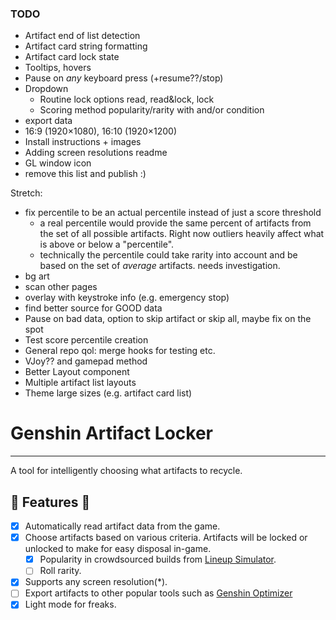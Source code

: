 ### TODO

- Artifact end of list detection
- Artifact card string formatting
- Artifact card lock state
- Tooltips, hovers
- Pause on _any_ keyboard press (+resume??/stop)
- Dropdown
  - Routine lock options read, read&lock, lock
  - Scoring method popularity/rarity with and/or condition
- export data
- 16:9 (1920×1080), 16:10 (1920×1200)
- Install instructions + images
- Adding screen resolutions readme
- GL window icon
- remove this list and publish :)

Stretch:

- fix percentile to be an actual percentile instead of just a score threshold
  - a real percentile would provide the same percent of artifacts from the set of all possible artifacts. Right now outliers heavily affect what is above or below a "percentile".
  - technically the percentile could take rarity into account and be based on the set of _average_ artifacts. needs investigation.
- bg art
- scan other pages
- overlay with keystroke info (e.g. emergency stop)
- find better source for GOOD data
- Pause on bad data, option to skip artifact or skip all, maybe fix on the spot
- Test score percentile creation
- General repo qol: merge hooks for testing etc.
- VJoy?? and gamepad method
- Better Layout component
- Multiple artifact list layouts
- Theme large sizes (e.g. artifact card list)

# Genshin Artifact Locker

---

A tool for intelligently choosing what artifacts to recycle.

## 🚧 Features 🚧

- [x] Automatically read artifact data from the game.
- [x] Choose artifacts based on various criteria. Artifacts will be locked or unlocked to make for easy disposal in-game.
  - [x] Popularity in crowdsourced builds from [Lineup Simulator](https://act.hoyolab.com/ys/event/bbs-lineup-ys-sea/index.html).
  - [ ] Roll rarity.
- [x] Supports any screen resolution(\*).
- [ ] Export artifacts to other popular tools such as [Genshin Optimizer](https://frzyc.github.io/genshin-optimizer)
- [x] Light mode for freaks.
